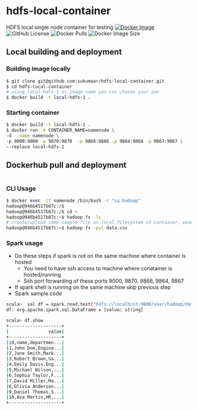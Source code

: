 # hdfs-local-container
HDFS local single node container for testing
[![Docker Image](https://github.com/sukumaar/hdfs-local-container/actions/workflows/docker-image.yml/badge.svg)](https://github.com/sukumaar/hdfs-local-container/actions/workflows/docker-image.yml)
![GitHub License](https://img.shields.io/github/license/sukumaar/hdfs-local-container?style=plastic)
![Docker Pulls](https://img.shields.io/docker/pulls/sukumaar/hdfs-local?style=plastic&logo=docker)
![Docker Image Size](https://img.shields.io/docker/image-size/sukumaar/hdfs-local?style=plastic&logo=docker)

## Local building and deployment
### Building image locally
```bash
$ git clone git@github.com:sukumaar/hdfs-local-container.git
$ cd hdfs-local-container
# using local-hdfs-1 as image name you can choose your own
$ docker build -t local-hdfs-1 .
```

### Starting container
```bash
$ docker build -t local-hdfs-1 .
$ docker run -e CONTAINER_NAME=namenode \
-d --name namenode \ 
-p 9000:9000 -p 9870:9870  -p 9866:9866 -p 9864:9864 -p 9867:9867 \ 
--replace local-hdfs-1
```

## Dockerhub pull and deployment
```bash

```

### CLI Usage
```bash
$ docker exec -it namenode /bin/bash -c "su hadoop"
hadoop@946b4517b87c:/$ 
hadoop@946b4517b87c:/$ cd ~
hadoop@946b4517b87c:~$ hadoop fs -ls
# create/upload some sample file on local filesystem of container, example: data.csv
hadoop@946b4517b87c:~$ hadoop fs -put data.csv
```

### Spark usage
- Do these steps if spark is not on the same machine where container is hosted
    - You need to have ssh access to machine where conatainer is hosted/running
    - Ssh port forwarding of these ports 9000, 9870, 9866, 9864, 9867
- If spark shell is running on the same machine skip previous step
- Spark sample code 
``` bash
scala>  val df = spark.read.text("hdfs://localhost:9000/user/hadoop/data.csv")
df: org.apache.spark.sql.DataFrame = [value: string]

scala> df.show
+--------------------+
|               value|
+--------------------+
|id,name,departmen...|
|1,John Doe,Engine...|
|2,Jane Smith,Mark...|
|3,Robert Brown,Sa...|
|4,Emily Davis,Eng...|
|5,Michael Wilson,...|
|6,Sophia Taylor,F...|
|7,David Miller,Ma...|
|8,Olivia Anderson...|
|9,Daniel Thomas,S...|
|10,Ava Martin,HR,...|
+--------------------+
```
